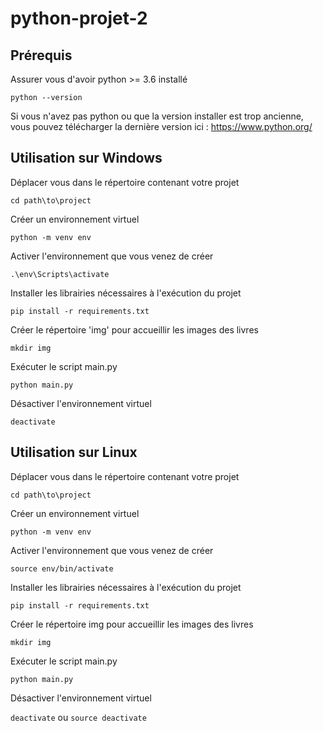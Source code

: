 # python-projet-2

## Prérequis
Assurer vous d'avoir python >= 3.6 installé

`python --version`

Si vous n'avez pas python ou que la version installer est trop ancienne,
vous pouvez télécharger la dernière version ici : https://www.python.org/

## Utilisation sur Windows
Déplacer vous dans le répertoire contenant votre projet

`cd path\to\project`

Créer un environnement virtuel

`python -m venv env`

Activer l'environnement que vous venez de créer

`.\env\Scripts\activate`

Installer les librairies nécessaires à l'exécution du projet

`pip install -r requirements.txt`

Créer le répertoire 'img' pour accueillir les images des livres

`mkdir img`

Exécuter le script main.py

`python main.py`

Désactiver l'environnement virtuel

`deactivate`


## Utilisation sur Linux
Déplacer vous dans le répertoire contenant votre projet

`cd path\to\project`

Créer un environnement virtuel

`python -m venv env`

Activer l'environnement que vous venez de créer

`source env/bin/activate`

Installer les librairies nécessaires à l'exécution du projet

`pip install -r requirements.txt`

Créer le répertoire img pour accueillir les images des livres

`mkdir img`

Exécuter le script main.py

`python main.py`

Désactiver l'environnement virtuel

`deactivate` ou `source deactivate`